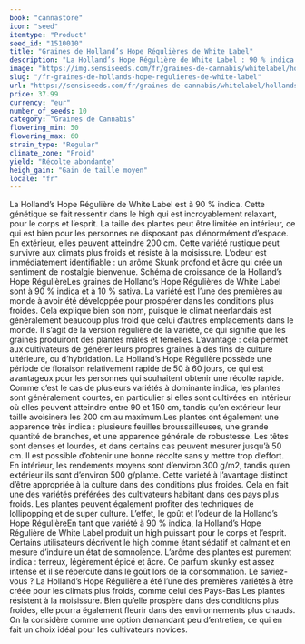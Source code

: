 ```yaml
---
book: "cannastore"
icon: "seed"
itemtype: "Product"
seed_id: "1510010"
title: "Graines de Holland’s Hope Régulières de White Label"
description: "La Holland’s Hope Régulière de White Label : 90 % indica et 10 % sativa. Parfum et goût : Skunk classique. High : corporel et allégé."
image: "https://img.sensiseeds.com/fr/graines-de-cannabis/whitelabel/hollands-hope-image.png"
slug: "/fr-graines-de-hollands-hope-regulieres-de-white-label"
url: "https://sensiseeds.com/fr/graines-de-cannabis/whitelabel/hollands-hope?a_aid=cannastore"
price: 37.99
currency: "eur"
number_of_seeds: 10
category: "Graines de Cannabis"
flowering_min: 50
flowering_max: 60
strain_type: "Regular"
climate_zone: "Froid"
yield: "Récolte abondante"
heigh_gain: "Gain de taille moyen"
locale: "fr"
---
```

La Holland’s Hope Régulière de White Label est à 90 % indica. Cette génétique se fait ressentir dans le high qui est incroyablement relaxant, pour le corps et l’esprit. La taille des plantes peut être limitée en intérieur, ce qui est bien pour les personnes ne disposant pas d’énormément d’espace. En extérieur, elles peuvent atteindre 200 cm. Cette variété rustique peut survivre aux climats plus froids et résiste à la moisissure. L’odeur est immédiatement identifiable : un arôme Skunk profond et âcre qui crée un sentiment de nostalgie bienvenue. Schéma de croissance de la Holland’s Hope RégulièreLes graines de Holland’s Hope Régulières de White Label sont à 90 % indica et à 10 % sativa. La variété est l’une des premières au monde à avoir été développée pour prospérer dans les conditions plus froides. Cela explique bien son nom, puisque le climat néerlandais est généralement beaucoup plus froid que celui d’autres emplacements dans le monde. Il s’agit de la version régulière de la variété, ce qui signifie que les graines produiront des plantes mâles et femelles. L’avantage : cela permet aux cultivateurs de générer leurs propres graines à des fins de culture ultérieure, ou d’hybridation. La Holland’s Hope Régulière possède une période de floraison relativement rapide de 50 à 60 jours, ce qui est avantageux pour les personnes qui souhaitent obtenir une récolte rapide. Comme c’est le cas de plusieurs variétés à dominante indica, les plantes sont généralement courtes, en particulier si elles sont cultivées en intérieur où elles peuvent atteindre entre 90 et 150 cm, tandis qu’en extérieur leur taille avoisinera les 200 cm au maximum.Les plantes ont également une apparence très indica : plusieurs feuilles broussailleuses, une grande quantité de branches, et une apparence générale de robustesse. Les têtes sont denses et lourdes, et dans certains cas peuvent mesurer jusqu’à 50 cm. Il est possible d’obtenir une bonne récolte sans y mettre trop d’effort. En intérieur, les rendements moyens sont d’environ 300 g/m2, tandis qu’en extérieur ils sont d’environ 500 g/plante. Cette variété à l’avantage distinct d’être appropriée à la culture dans des conditions plus froides. Cela en fait une des variétés préférées des cultivateurs habitant dans des pays plus froids. Les plantes peuvent également profiter des techniques de lollipopping et de super culture. L’effet, le goût et l’odeur de la Holland’s Hope RégulièreEn tant que variété à 90 % indica, la Holland’s Hope Régulière de White Label produit un high puissant pour le corps et l’esprit. Certains utilisateurs décrivent le high comme étant sédatif et calmant et en mesure d’induire un état de somnolence. L’arôme des plantes est purement indica : terreux, légèrement épicé et âcre. Ce parfum skunky est assez intense et il se répercute dans le goût lors de la consommation. Le saviez-vous ? La Holland’s Hope Régulière a été l’une des premières variétés à être créée pour les climats plus froids, comme celui des Pays-Bas.Les plantes résistent à la moisissure. Bien qu’elle prospère dans des conditions plus froides, elle pourra également fleurir dans des environnements plus chauds. On la considère comme une option demandant peu d’entretien, ce qui en fait un choix idéal pour les cultivateurs novices.
